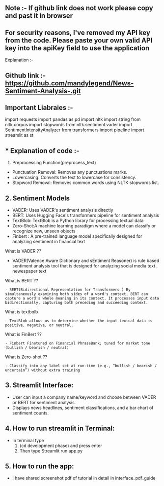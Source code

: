 ## Note :- If github link does not work please copy and past it in browser 
## For security reasons, I've removed my API key from the code. Please paste your own valid API key into the apiKey field to use the application

Explanation :-

## Github link :- https://github.com/mandylegend/News-Sentiment-Analysis-.git 

 

## Important Liabraies :- 
   import requests
   import pandas as pd
   import nltk
   import string
   from nltk.corpus import stopwords
   from nltk.sentiment.vader import SentimentIntensityAnalyzer
   from transformers import pipeline
   import streamlit as st

## * Explanation of code :-

1. Preprocessing Function(preprocess_text)
  - Punctuation Removal: Removes any punctuations marks.
  - Lowercasing: Converts the text to lowercase for consistency.
  - Stopword Removal: Removes common words using NLTK stopwords  list.

## 2. Sentiment Models
  - VADER: Uses VADER's sentiment analysis directly
  - BERT: Uses Hugging Face's transformers pipeline for sentiment  analysis
  - TextBlob: TextBlob is a Python library for processing textual data
  - Zero-Shot:A machine learning paradigm where a model can classify or recognize new, unseen objects 
  - Finbert : A pre-trained language model specifically designed for analyzing sentiment in financial text 

  What is VADER ??
   - VADER(Valence Aware Dictionary and sEntiment Reasoner) is rule based sentiment analysis tool     that is designed for analyzing social media text , newespaper text 
   
  What is BERT ??
    
    - BERT(Bidirectional Representation for Transformers ) By simultaneously examining both sides of a word's context, BERT can capture a word's whole meaning in its context. It processes input data bidirectionally, capturing both preceding and succeeding context.

  What is textbolb
    
    - TextBlob allows us to determine whether the input textual data is positive, negative, or neutral.

  What is FinBert ??
    
    - Finbert Finetuned on Financial PhraseBank; tuned for market tone (bullish / bearish / neutral)

  What is Zero-shot ??
    
    - Classify into any label set at run‑time (e.g., “bullish / bearish / uncertain”) without extra training

## 3. Streamlit Interface:
  - User can input a company name/keyword and choose between VADER or BERT for sentiment analysis.
  - Displays news headlines, sentiment classifications, and a bar chart of sentiment counts.    


## 4. How to run streamlit in Terminal:
  - In terminal type
      1. (cd development phase) and press enter
      2. Then type Streamlit run app.py

## 5. How to run the app:
  - I have shared screenshot pdf of tutorial in detail in interface_pdf_guide



